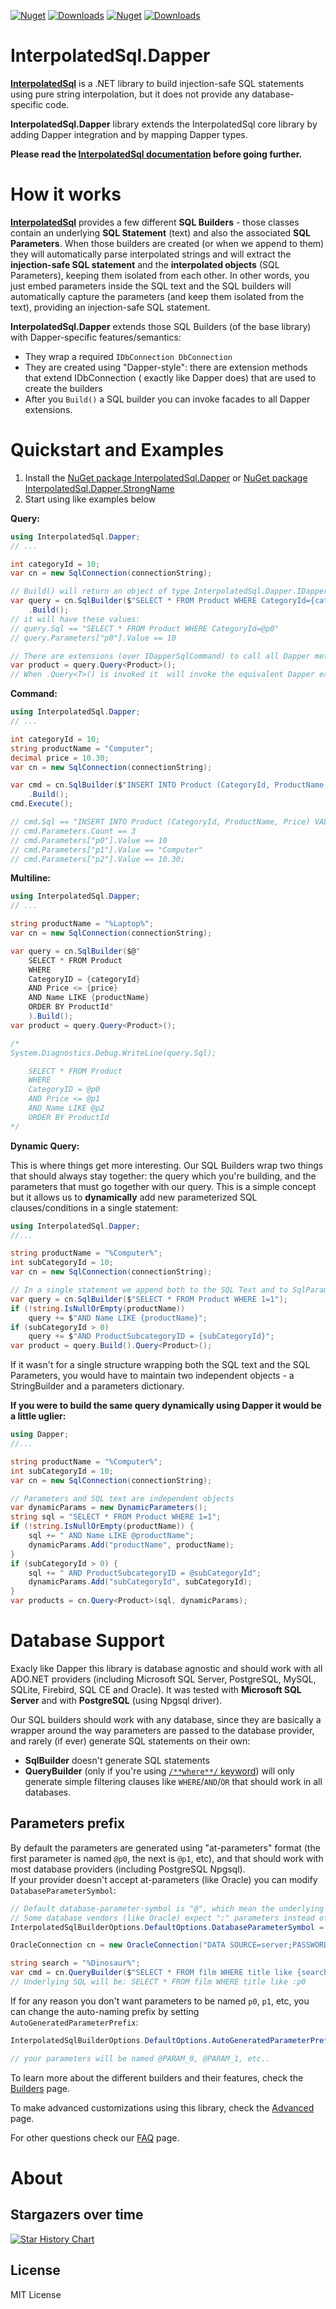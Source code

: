 [![Nuget](https://img.shields.io/nuget/v/InterpolatedSql?label=InterpolatedSql.Dapper)](https://www.nuget.org/packages/InterpolatedSql.Dapper)
[![Downloads](https://img.shields.io/nuget/dt/InterpolatedSql.Dapper.svg)](https://www.nuget.org/packages/InterpolatedSql.Dapper)
[![Nuget](https://img.shields.io/nuget/v/InterpolatedSql.Dapper.StrongName?label=InterpolatedSql.Dapper.StrongName)](https://www.nuget.org/packages/InterpolatedSql.Dapper.StrongName)
[![Downloads](https://img.shields.io/nuget/dt/InterpolatedSql.Dapper.StrongName.svg)](https://www.nuget.org/packages/InterpolatedSql.Dapper.StrongName)


# InterpolatedSql.Dapper

[**InterpolatedSql**](https://github.com/Drizin/InterpolatedSql) is a .NET library to build injection-safe SQL statements using pure string interpolation, but it does not provide any database-specific code.  


**InterpolatedSql.Dapper** library extends the InterpolatedSql core library by adding Dapper integration and by mapping Dapper types.

**Please read the [InterpolatedSql documentation](https://github.com/Drizin/InterpolatedSql) before going further.**


# How it works

[**InterpolatedSql**](https://github.com/Drizin/InterpolatedSql) provides a few different **SQL Builders** - those classes contain an underlying **SQL Statement** (text) and also the associated **SQL Parameters**.
When those builders are created (or when we append to them) they will automatically parse interpolated strings and will extract the **injection-safe SQL statement** and the **interpolated objects** (SQL Parameters), keeping them isolated from each other.
In other words, you just embed parameters inside the SQL text and the SQL builders will automatically capture the parameters (and keep them isolated from the text), providing an injection-safe SQL statement.

**InterpolatedSql.Dapper** extends those SQL Builders (of the base library) with Dapper-specific features/semantics:
- They wrap a required `IDbConnection DbConnection`
- They are created using "Dapper-style": there are extension methods that extend IDbConnection ( exactly like Dapper does) that are used to create the builders
- After you `Build()` a SQL builder you can invoke facades to all Dapper extensions.

# Quickstart and Examples

1. Install the [NuGet package InterpolatedSql.Dapper](https://www.nuget.org/packages/InterpolatedSql.Dapper) or [NuGet package InterpolatedSql.Dapper.StrongName](https://www.nuget.org/packages/InterpolatedSql.Dapper.StrongName)
1. Start using like examples below


**Query:**

```cs
using InterpolatedSql.Dapper;
// ...

int categoryId = 10;
var cn = new SqlConnection(connectionString);

// Build() will return an object of type InterpolatedSql.Dapper.IDapperSqlCommand
var query = cn.SqlBuilder($"SELECT * FROM Product WHERE CategoryId={categoryId}")
    .Build();
// it will have these values:
// query.Sql == "SELECT * FROM Product WHERE CategoryId=@p0"
// query.Parameters["p0"].Value == 10

// There are extensions (over IDapperSqlCommand) to call all Dapper methods:
var product = query.Query<Product>();
// When .Query<T>() is invoked it  will invoke the equivalent Dapper extension and will pass a fully parameterized query that you see above (no risk of SQL-injection)
```

**Command:**

```cs
using InterpolatedSql.Dapper;
// ...

int categoryId = 10;
string productName = "Computer";
decimal price = 10.30;
var cn = new SqlConnection(connectionString);

var cmd = cn.SqlBuilder($"INSERT INTO Product (CategoryId, ProductName, Price) VALUES ({categoryId}, {productName}, {price})")
    .Build();
cmd.Execute();

// cmd.Sql == "INSERT INTO Product (CategoryId, ProductName, Price) VALUES (@p0, @p1, @p2)"
// cmd.Parameters.Count == 3
// cmd.Parameters["p0"].Value == 10
// cmd.Parameters["p1"].Value == "Computer"
// cmd.Parameters["p2"].Value == 10.30;
```

**Multiline:**

```cs
using InterpolatedSql.Dapper;
// ...

string productName = "%Laptop%";
var cn = new SqlConnection(connectionString);

var query = cn.SqlBuilder($@"
    SELECT * FROM Product
    WHERE
    CategoryID = {categoryId}
    AND Price <= {price}
    AND Name LIKE {productName}
    ORDER BY ProductId"
    ).Build();
var product = query.Query<Product>();

/*
System.Diagnostics.Debug.WriteLine(query.Sql);

    SELECT * FROM Product
    WHERE
    CategoryID = @p0
    AND Price <= @p1
    AND Name LIKE @p2
    ORDER BY ProductId
*/
```

**Dynamic Query:**

This is where things get more interesting. Our SQL Builders wrap two things that should always stay together: the query which you're building, and the parameters that must go together with our query.
This is a simple concept but it allows us to **dynamically** add new parameterized SQL clauses/conditions in a single statement:

```cs
using InterpolatedSql.Dapper;
//...

string productName = "%Computer%";
int subCategoryId = 10;
var cn = new SqlConnection(connectionString);

// In a single statement we append both to the SQL Text and to SqlParameters
var query = cn.SqlBuilder($"SELECT * FROM Product WHERE 1=1");
if (!string.IsNullOrEmpty(productName))
    query += $"AND Name LIKE {productName}";
if (subCategoryId > 0)
    query += $"AND ProductSubcategoryID = {subCategoryId}";
var product = query.Build().Query<Product>(); 
```

If it wasn't for a single structure wrapping both the SQL text and the SQL Parameters, you would have to maintain two independent objects - a StringBuilder and a parameters dictionary.

**If you were to build the same query dynamically using Dapper it would be a little uglier:**

```cs
using Dapper;
//...

string productName = "%Computer%";
int subCategoryId = 10;
var cn = new SqlConnection(connectionString);

// Parameters and SQL text are independent objects
var dynamicParams = new DynamicParameters();
string sql = "SELECT * FROM Product WHERE 1=1";
if (!string.IsNullOrEmpty(productName)) {
    sql += " AND Name LIKE @productName"; 
    dynamicParams.Add("productName", productName);
}
if (subCategoryId > 0) {
    sql += " AND ProductSubcategoryID = @subCategoryId"; 
    dynamicParams.Add("subCategoryId", subCategoryId);
}
var products = cn.Query<Product>(sql, dynamicParams);
``` 


# Database Support

Exacly like Dapper this library is database agnostic and should work with all ADO.NET providers (including Microsoft SQL Server, PostgreSQL, MySQL, SQLite, Firebird, SQL CE and Oracle). It was tested with **Microsoft SQL Server** and with **PostgreSQL** (using Npgsql driver).

Our SQL builders should work with any database, since they are basically a wrapper around the way parameters are passed to the database provider, and rarely (if ever) generate SQL statements on their own:
- **SqlBuilder** doesn't generate SQL statements
- **QueryBuilder** (only if you're using [`/**where**/` keyword](/Builders.md#dynamic-query-with-where-keyword)) will only generate simple filtering clauses like `WHERE`/`AND`/`OR` that should work in all databases.

## Parameters prefix

By default the parameters are generated using "at-parameters" format (the first parameter is named `@p0`, the next is `@p1`, etc), and that should work with most database providers (including PostgreSQL Npgsql).  
If your provider doesn't accept at-parameters (like Oracle) you can modify `DatabaseParameterSymbol`:

```cs
// Default database-parameter-symbol is "@", which mean the underlying query will use @p0, @p1, etc..
// Some database vendors (like Oracle) expect ":" parameters instead of "@" parameters
InterpolatedSqlBuilderOptions.DefaultOptions.DatabaseParameterSymbol = "@";

OracleConnection cn = new OracleConnection("DATA SOURCE=server;PASSWORD=password;PERSIST SECURITY INFO=True;USER ID=user");

string search = "%Dinosaur%";
var cmd = cn.QueryBuilder($"SELECT * FROM film WHERE title like {search}");
// Underlying SQL will be: SELECT * FROM film WHERE title like :p0
```

If for any reason you don't want parameters to be named `p0`, `p1`, etc, you can change the auto-naming prefix by setting `AutoGeneratedParameterPrefix`:

```cs
InterpolatedSqlBuilderOptions.DefaultOptions.AutoGeneratedParameterPrefix = "PARAM_";

// your parameters will be named @PARAM_0, @PARAM_1, etc..
```

To learn more about the different builders and their features, check the [Builders](/Builders.md) page.

To make advanced customizations using this library, check the [Advanced](/Advanced.md) page.

For other questions check our [FAQ](/FAQ.md) page.


# About

## Stargazers over time

[![Star History Chart](https://api.star-history.com/svg?repos=Drizin/InterpolatedSql&type=Date)](https://star-history.com/#Drizin/InterpolatedSql&Date)


## License
MIT License


